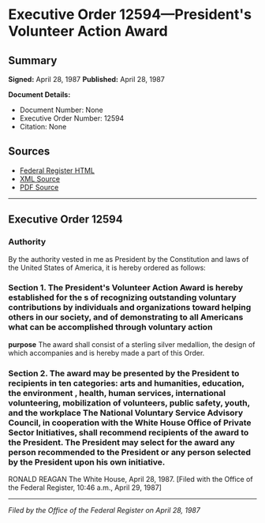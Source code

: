 # Executive Order 12594—President's Volunteer Action Award

## Summary

**Signed:** April 28, 1987
**Published:** April 28, 1987

**Document Details:**
- Document Number: None
- Executive Order Number: 12594
- Citation: None

## Sources
- [Federal Register HTML](https://www.presidency.ucsb.edu/documents/executive-order-12594-presidents-volunteer-action-award)
- [XML Source](None)
- [PDF Source](None)

---

## Executive Order 12594

### Authority

By the authority vested in me as President by the Constitution and laws of the United States of America, it is hereby ordered as follows:
### Section 1. The President's Volunteer Action Award is hereby established for the s of recognizing outstanding voluntary contributions by individuals and organizations toward helping others in our society, and of demonstrating to all Americans what can be accomplished through voluntary action

**purpose**
 The award shall consist of a sterling silver medallion, the design of which accompanies and is hereby made a part of this Order.

### Section 2. The award may be presented by the President to recipients in ten categories: arts and humanities, education, the environment , health, human services, international volunteering, mobilization of volunteers, public safety, youth, and the workplace The National Voluntary Service Advisory Council, in cooperation with the White House Office of Private Sector Initiatives, shall recommend recipients of the award to the President. The President may select for the award any person recommended to the President or any person selected by the President upon his own initiative.

RONALD REAGAN
The White House, April 28, 1987.
[Filed with the Office of the Federal Register, 10:46 a.m., April 29, 1987]

---

*Filed by the Office of the Federal Register on April 28, 1987*
